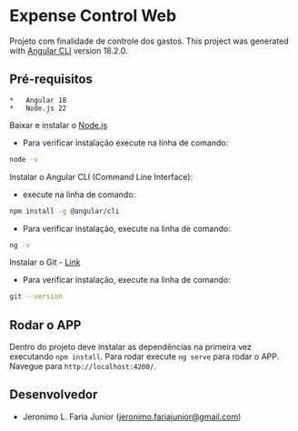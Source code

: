 # Expense Control Web

Projeto com finalidade de controle dos gastos.
This project was generated with [Angular CLI](https://github.com/angular/angular-cli) version 18.2.0.

## Pré-requisitos

```
*   Angular 18
*   Node.js 22
```

Baixar e instalar o [Node.js](https://nodejs.org/en/download)
- Para verificar instalação execute na linha de comando:
```bash
node -v
```

Instalar o Angular CLI (Command Line Interface):
- execute na linha de comando:
```bash
npm install -g @angular/cli
```
- Para verificar instalação, execute na linha de comando:
```bash
ng -v
```

Instalar o Git - [Link](https://git-scm.com/downloads)
- Para verificar instalação, execute na linha de comando:
```bash
git --version
```

## Rodar o APP

Dentro do projeto deve instalar as dependências na primeira vez executando `npm install`.
Para rodar execute `ng serve` para rodar o APP.
Navegue para `http://localhost:4200/`.

## Desenvolvedor

* Jeronimo L. Faria Junior (jeronimo.fariajunior@gmail.com)
